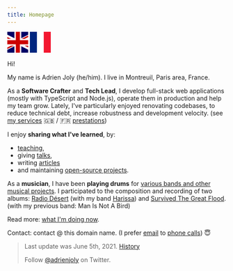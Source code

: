 ```yaml
---
title: Homepage
---
```


<div class="language-flags">
  <a href="/" class="active"><img alt="English / Anglais" id="lang-en" src="/img/lang-en.png"></a>
  <a href="/fr"><img alt="French / Français" id="lang-fr" src="/img/lang-fr.png"></a>
</div>

Hi!

My name is Adrien Joly (he/him). I live in Montreuil, Paris area, France.

As a **Software Crafter** and **Tech Lead**, I develop full-stack web applications (mostly with TypeScript and Node.js), operate them in production and help my team grow. Lately, I've particularly enjoyed renovating codebases, to reduce technical debt, increase robustness and development velocity. (see [my services](/pro) 🇬🇧 / 🇫🇷 [prestations](/pro/fr))

I enjoy **sharing what I've learned**, by:

- [teaching](/teaching),
- giving [talks](/talks),
- writing [articles](/posts)
- and maintaining [open-source projects](/prod).

As a **musician**, I have been **playing drums** for [various bands and other musical projects](/music). I participated to the composition and recording of two albums: [Radio Désert](https://harissa.bandcamp.com/album/radio-d-sert) (with my band [Harissa](https://www.facebook.com/harissaquartet/)) and [Survived The Great Flood](https://www.discogs.com/fr/Man-Is-Not-A-Bird-Survived-The-Great-Flood/master/870529). (with my previous band: Man Is Not A Bird)

Read more: [what I'm doing now](/now).

Contact: contact @ this domain name. (I prefer [email](https://medium.com/@adrienjoly/why-email-does-not-stink-9267c948f3f9#.g63r0gqsu) to [phone calls](https://byrslf.co/why-i-don-t-answer-most-phone-calls-4a71e1418854)) 😇

> Last update was June 5th, 2021. [History](https://github.com/adrienjoly/adrienjoly.github.com/commits/master)
>
> Follow [@adrienjoly](https://twitter.com/adrienjoly) on Twitter.

<!-- the content of this page was inspired by https://vickylai.com/ -->
